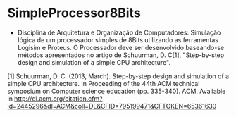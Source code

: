 # SimpleProcessor8Bits
- Disciplina de Arquitetura e Organização de Computadores: Simulação lógica de um processador simples de 8Bits utilizando as ferramentas Logisim e Proteus. O Processador deve ser desenvolvido baseando-se métodos apresentados no artigo de Schuurman, D. C[1], "Step-by-step design and simulation of a simple CPU architecture".

[1] Schuurman, D. C. (2013, March). Step-by-step design and simulation of a simple CPU architecture. In Proceeding of the 44th ACM technical symposium on Computer science education (pp. 335-340). ACM. Available in http://dl.acm.org/citation.cfm?id=2445296&dl=ACM&coll=DL&CFID=795199471&CFTOKEN=65361630
